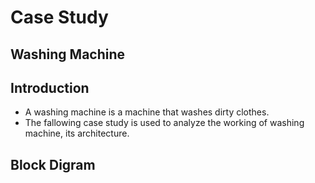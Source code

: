 # Case Study #

## Washing Machine ##

## Introduction ##

* A washing machine is a machine that washes dirty clothes.
* The fallowing case study is used to analyze the working of washing machine, its architecture.

## Block Digram ##


## 

